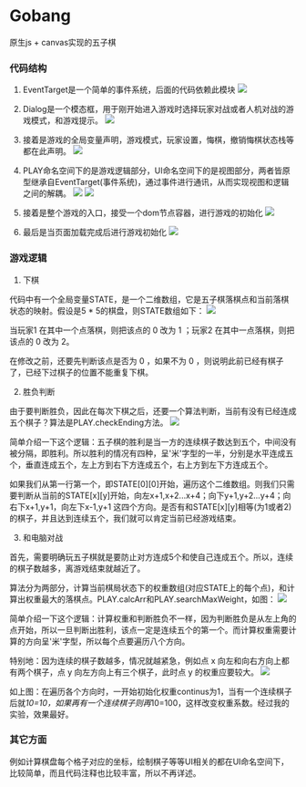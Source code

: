 # Gobang
原生js + canvas实现的五子棋

### 代码结构
1. EventTarget是一个简单的事件系统，后面的代码依赖此模块
![](http://ww1.sinaimg.cn/mw690/8922edaegy1fq32s3yhnjj20h50h4abe.jpg)

2. Dialog是一个模态框，用于刚开始进入游戏时选择玩家对战或者人机对战的游戏模式，和游戏提示。
![](http://ww1.sinaimg.cn/mw690/8922edaegy1fq32tyfl7ej20n60hajtd.jpg)

3. 接着是游戏的全局变量声明，游戏模式，玩家设置，悔棋，撤销悔棋状态栈等都在此声明。
![](http://ww1.sinaimg.cn/mw690/8922edaegy1fq32v92frij20e30beq3n.jpg)

4. PLAY命名空间下的是游戏逻辑部分，UI命名空间下的是视图部分，两者皆原型继承自EventTarget(事件系统)，通过事件进行通讯，从而实现视图和逻辑之间的解耦。
![](http://ww1.sinaimg.cn/large/8922edaegy1fq32wdw3bcj20jm0fxjtf.jpg)
![](http://ww1.sinaimg.cn/large/8922edaegy1fq32x06avqj20g60eb0tu.jpg)

5. 接着是整个游戏的入口，接受一个dom节点容器，进行游戏的初始化
![](http://ww1.sinaimg.cn/large/8922edaegy1fq32xo0ppvj20fi0h2jsh.jpg)

6. 最后是当页面加载完成后进行游戏初始化
![](http://ww1.sinaimg.cn/large/8922edaegy1fq32yxnqp2j20fs02tglk.jpg)

### 游戏逻辑
1. 下棋

代码中有一个全局变量STATE，是一个二维数组，它是五子棋落棋点和当前落棋状态的映射。假设是5 * 5的棋盘，则STATE数组如下：
![](http://ww1.sinaimg.cn/mw690/8922edaegy1fq349zmzumj20c703rmwz.jpg)

当玩家1 在其中一个点落棋，则把该点的 0 改为 1 ；玩家2 在其中一点落棋，则把该点的 0 改为 2。

在修改之前，还要先判断该点是否为 0 ，如果不为 0 ，则说明此前已经有棋子了，已经下过棋子的位置不能重复下棋。

2. 胜负判断

由于要判断胜负，因此在每次下棋之后，还要一个算法判断，当前有没有已经连成五个棋子？算法是PLAY.checkEnding方法。
![](http://ww1.sinaimg.cn/mw690/8922edaegy1fq3331kst4j20qy0gsacj.jpg)

简单介绍一下这个逻辑：五子棋的胜利是当一方的连续棋子数达到五个，中间没有被分隔，即胜利。所以胜利的情况有四种，呈'米'字型的一半，分别是水平连成五个，垂直连成五个，左上方到右下方连成五个，右上方到左下方连成五个。

如果我们从第一行第一个，即STATE[0][0]开始，遍历这个二维数组。则我们只需要判断从当前的STATE[x][y]开始，向左x+1,x+2...x+4；向下y+1,y+2...y+4；向右下x+1,y+1，向左下x-1,y+1 这四个方向。是否有和STATE[x][y]相等(为1或者2)的棋子，并且达到连续五个，我们就可以肯定当前已经游戏结束。

3. 和电脑对战

首先，需要明确玩五子棋就是要防止对方连成5个和使自己连成五个。所以，连续的棋子数越多，离游戏结束就越近了。

算法分为两部分，计算当前棋局状态下的权重数组(对应STATE上的每个点)，和计算出权重最大的落棋点。PLAY.calcArr和PLAY.searchMaxWeight，如图：
![](http://ww1.sinaimg.cn/mw690/8922edaegy1fq33n55m25j20n40cj0u1.jpg)

简单介绍一下这个逻辑：计算权重和判断胜负不一样，因为判断胜负是从左上角的点开始，所以一旦判断出胜利，该点一定是连续五个的第一个。而计算权重需要计算的方向呈'米'字型，所以每个点要遍历八个方向。

特别地：因为连续的棋子数越多，情况就越紧急，例如点 x 向左和向右方向上都有两个棋子，点 y 向左方向上有三个棋子，此时点 y 的权重应要较大。
![](http://ww1.sinaimg.cn/mw690/8922edaegy1fq33z2794gj20m505sdgk.jpg)

如上图：在遍历各个方向时，一开始初始化权重continus为1，当有一个连续棋子后就*10=10，如果再有一个连续棋子则再*10=100，这样改变权重系数。经过我的实验，效果最好。


### 其它方面

例如计算棋盘每个格子对应的坐标，绘制棋子等等UI相关的都在UI命名空间下，比较简单，而且代码注释也比较丰富，所以不再详述。
